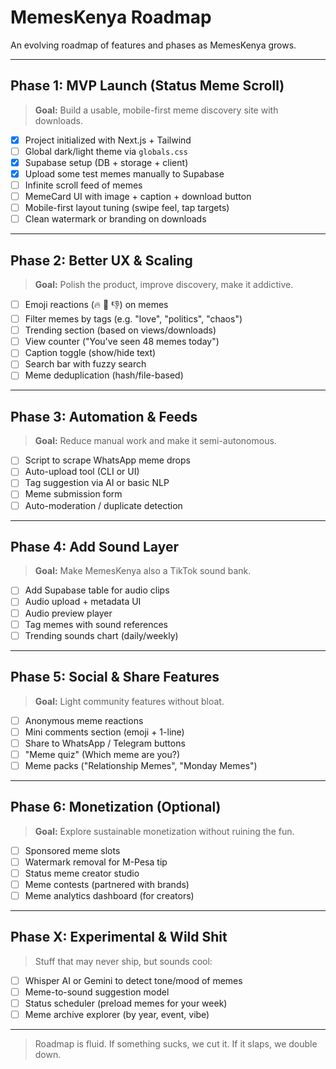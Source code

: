 # MemesKenya Roadmap

An evolving roadmap of features and phases as MemesKenya grows.

---

## Phase 1: MVP Launch (Status Meme Scroll)

> **Goal:** Build a usable, mobile-first meme discovery site with downloads.

- [x] Project initialized with Next.js + Tailwind
- [ ] Global dark/light theme via `globals.css`
- [x] Supabase setup (DB + storage + client)
- [x] Upload some test memes manually to Supabase
- [ ] Infinite scroll feed of memes
- [ ] MemeCard UI with image + caption + download button
- [ ] Mobile-first layout tuning (swipe feel, tap targets)
- [ ] Clean watermark or branding on downloads

---

## Phase 2: Better UX & Scaling

> **Goal:** Polish the product, improve discovery, make it addictive.

- [ ] Emoji reactions (🔥 🤣 👎) on memes
- [ ] Filter memes by tags (e.g. "love", "politics", "chaos")
- [ ] Trending section (based on views/downloads)
- [ ] View counter ("You've seen 48 memes today")
- [ ] Caption toggle (show/hide text)
- [ ] Search bar with fuzzy search
- [ ] Meme deduplication (hash/file-based)

---

## Phase 3: Automation & Feeds

> **Goal:** Reduce manual work and make it semi-autonomous.

- [ ] Script to scrape WhatsApp meme drops
- [ ] Auto-upload tool (CLI or UI)
- [ ] Tag suggestion via AI or basic NLP
- [ ] Meme submission form
- [ ] Auto-moderation / duplicate detection

---

## Phase 4: Add Sound Layer

> **Goal:** Make MemesKenya also a TikTok sound bank.

- [ ] Add Supabase table for audio clips
- [ ] Audio upload + metadata UI
- [ ] Audio preview player
- [ ] Tag memes with sound references
- [ ] Trending sounds chart (daily/weekly)

---

## Phase 5: Social & Share Features

> **Goal:** Light community features without bloat.

- [ ] Anonymous meme reactions
- [ ] Mini comments section (emoji + 1-line)
- [ ] Share to WhatsApp / Telegram buttons
- [ ] "Meme quiz" (Which meme are you?)
- [ ] Meme packs ("Relationship Memes", "Monday Memes")

---

## Phase 6: Monetization (Optional)

> **Goal:** Explore sustainable monetization without ruining the fun.

- [ ] Sponsored meme slots
- [ ] Watermark removal for M-Pesa tip
- [ ] Status meme creator studio
- [ ] Meme contests (partnered with brands)
- [ ] Meme analytics dashboard (for creators)

---

## Phase X: Experimental & Wild Shit

> Stuff that may never ship, but sounds cool:

- [ ] Whisper AI or Gemini to detect tone/mood of memes
- [ ] Meme-to-sound suggestion model
- [ ] Status scheduler (preload memes for your week)
- [ ] Meme archive explorer (by year, event, vibe)

---

> Roadmap is fluid. If something sucks, we cut it. If it slaps, we double down.
